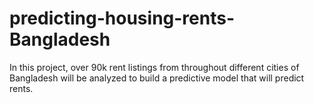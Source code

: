 # predicting-housing-rents-Bangladesh
In this project, over 90k rent listings from throughout different cities of Bangladesh will be analyzed to build a predictive model that will predict rents.
